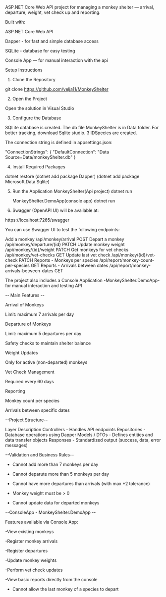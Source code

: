 ﻿ASP.NET Core Web API project for managing a monkey shelter — arrival, departure, weight, vet check up and reporting.

Built with:

ASP.NET Core Web API

Dapper - for fast and simple database access

SQLite - database for easy testing

Console App — for manual interaction with the api


Setup Instructions
1. Clone the Repository

git clone https://github.com/velja11/MonkeyShelter

2. Open the Project

Open the solution in Visual Studio 

3. Configure the Database

SQLite database is created. The db file MonkeyShelter is in Data folder. For better tracking, download Sqlite studio.
3 IDSpecies are created.

The connection string is defined in appsettings.json:

"ConnectionStrings": {
  "DefaultConnection": "Data Source=Data/monkeyShelter.db"
}


4. Install Required Packages

dotnet restore
(dotnet add package Dapper)
(dotnet add package Microsoft.Data.Sqlite)

5. Run the Application
   MonkeyShelter(Api project)
   dotnet run

   MonkeyShelter.DemoApp(console app)
   dotnet run

7. Swagger (OpenAPI UI) will be available at:

https://localhost:7265/swagger

You can use Swagger UI to test the following endpoints:

Add a monkey	/api/monkey/arrival	POST
Depart a monkey	/api/monkey/departure/{id}	PATCH
Update monkey weight	/api/monkey/{id}/weight	PATCH
Get monkeys for vet checks	/api/monkey/vet-checks	GET
Update last vet check	/api/monkey/{id}/vet-check	PATCH
Reports - Monkeys per species	/api/report/monkey-count-per-species	GET
Reports - Arrivals between dates	/api/report/monkey-arrivals-between-dates	GET

The project also includes a Console Application -MonkeyShelter.DemoApp- for manual interaction and testing API



-- Main Features --

Arrival of Monkeys

Limit: maximum 7 arrivals per day

Departure of Monkeys

Limit: maximum 5 departures per day

Safety checks to maintain shelter balance

Weight Updates

Only for active (non-departed) monkeys

Vet Check Management

Required every 60 days

Reporting

Monkey count per species

Arrivals between specific dates

--Project Structure--

Layer	Description
Controllers - Handles API endpoints
Repositories - Database operations using Dapper
Models / DTOs - Defines entities and data transfer objects
Responses - Standardized output (success, data, error messages)


--Validation and Business Rules--
 
 - Cannot add more than 7 monkeys per day

 - Cannot deparute more than 5 monkeys per day

 - Cannot have more departures than arrivals (with max +2 tolerance)

 - Monkey weight must be > 0

 - Cannot update data for departed monkeys

--ConsoleApp - MonkeyShelter.DemoApp --


Features available via Console App:

-View existing monkeys

-Register monkey arrivals

-Register departures

-Update monkey weights

-Perform vet check updates

-View basic reports directly from the console

 - Cannot allow the last monkey of a species to depart
